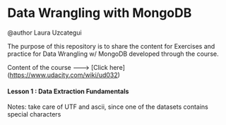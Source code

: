 # Data Wrangling with MongoDB

@author Laura Uzcategui 

The purpose of this repository is to share the content for Exercises and practice for Data Wrangling w/ MongoDB developed through the course. 

Content of the course ---> [Click here] (https://www.udacity.com/wiki/ud032)

#### Lesson 1 : Data Extraction Fundamentals 

Notes: take care of UTF and ascii, since one of the datasets contains special characters
